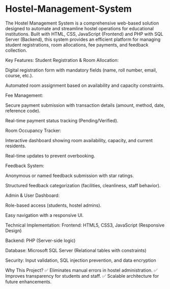 # Hostel-Management-System
The Hostel Management System is a comprehensive web-based solution designed to automate and streamline hostel operations for educational institutions. Built with HTML, CSS, JavaScript (Frontend) and PHP with SQL Server (Backend), this system provides an efficient platform for managing student registrations, room allocations, fee payments, and feedback collection.

Key Features:
Student Registration & Room Allocation:

Digital registration form with mandatory fields (name, roll number, email, course, etc.).

Automated room assignment based on availability and capacity constraints.

Fee Management:

Secure payment submission with transaction details (amount, method, date, reference code).

Real-time payment status tracking (Pending/Verified).

Room Occupancy Tracker:

Interactive dashboard showing room availability, capacity, and current residents.

Real-time updates to prevent overbooking.

Feedback System:

Anonymous or named feedback submission with star ratings.

Structured feedback categorization (facilities, cleanliness, staff behavior).

Admin & User Dashboard:

Role-based access (students, hostel admins).

Easy navigation with a responsive UI.

Technical Implementation:
Frontend: HTML5, CSS3, JavaScript (Responsive Design)

Backend: PHP (Server-side logic)

Database: Microsoft SQL Server (Relational tables with constraints)

Security: Input validation, SQL injection prevention, and data encryption

Why This Project?
✅ Eliminates manual errors in hostel administration.
✅ Improves transparency for students and staff.
✅ Scalable architecture for future enhancements.
